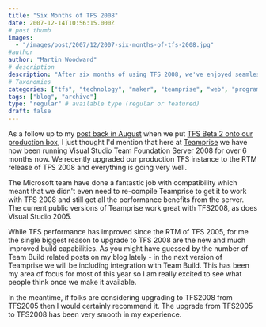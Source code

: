 ```yaml
---
title: "Six Months of TFS 2008"
date: 2007-12-14T10:56:15.000Z
# post thumb
images:
  - "/images/post/2007/12/2007-six-months-of-tfs-2008.jpg"
#author
author: "Martin Woodward"
# description
description: "After six months of using TFS 2008, we've enjoyed seamless performance and impressive build capabilities, making the upgrade from TFS 2005."
# Taxonomies
categories: ["tfs", "technology", "maker", "teamprise", "web", "programming", "personal"]
tags: ["blog", "archive"]
type: "regular" # available type (regular or featured)
draft: false
---
```

As a follow up to my [post back in August](http://www.woodwardweb.com/teamprise/000376.html) when we put [TFS Beta 2 onto our production box](http://www.woodwardweb.com/teamprise/000376.html), I just thought I'd mention that here at [Teamprise](http://www.teamprise.com) we have now been running Visual Studio Team Foundation Server 2008 for over 6 months now.  We recently upgraded our production TFS instance to the RTM release of TFS 2008 and everything is going very well. 

The Microsoft team have done a fantastic job with compatibility which meant that we didn't even need to re-compile Teamprise to get it to work with TFS 2008 and still get all the performance benefits from the server.  The current public versions of Teamprise work great with TFS2008, as does Visual Studio 2005. 

While TFS performance has improved since the RTM of TFS 2005, for me the single biggest reason to upgrade to TFS 2008 are the new and much improved build capabilities.  As you might have guessed by the number of Team Build related posts on my blog lately - in the next version of Teamprise we will be including integration with Team Build.  This has been my area of focus for most of this year so I am really excited to see what people think once we make it available. 

In the meantime, if folks are considering upgrading to TFS2008 from TFS2005 then I would certainly recommend it.  The upgrade from TFS2005 to TFS2008 has been very smooth in my experience.